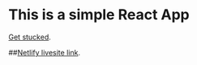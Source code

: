 # This is a simple React App

[Get stucked](https://github.com/facebook/create-react-app).

##[Netlify livesite link](https://get-stucked.netlify.app/).
